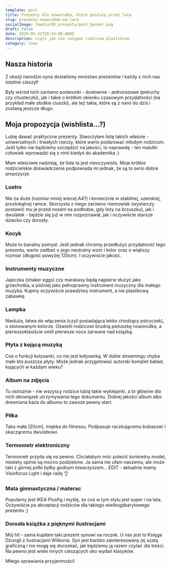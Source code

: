 ```yaml
---
template: post
title: Prezenty dla noworodka, które posłużą przez lata
slug: prezenty-noworodek-na-lata
socialImage: /media/05_prezenty/post_banner.png
draft: false
date: 2020-05-31T20:54:00.000Z
description: czyli jak nie zasypać rodziców plastikiem.
category: inne
---
```


## Nasza historia

Z okazji narodzin syna dostaliśmy mnóstwo prezentów i każdy z nich nas *totalnie* cieszył! 

Były wśród nich zarówno podarunki - dosłownie - jednorazowe (pieluchy czy chusteczki), jak i takie o krótkim okienku czasowym przydatności (na przykład małe słodkie ciuszki), ale też takie,  które są z nami do dziś i zostaną jeszcze długo.

## Moja propozycja (wishlista...?)

Lubię dawać praktyczne prezenty. Stworzyłam listę takich właśnie - uniwersalnych i trwałych rzeczy, które warto podarować młodym rodzicom. Jeśli tylko nie będziemy szczędzić na jakości, to naprawdę - ten malutki człowiek wprowadzi się z nimi kiedyś do akademika :)

Mam właściwie nadzieję, że lista ta jest nieoczywista. Moje krótkie rodzicielskie doświadczenie podpowiada mi jednak, że są to serio dobre propozycje.

### Lustro
Nie za duże (rozmiar mniej wiecej A4?) i koniecznie w stabilnej, szerokiej, prostokątnej ramce. Skorzysta z niego zarówno niemowlak (wystarczy postawić mu je przed nosem na podłodze, gdy leży na brzuszku), jak i dwulatek - będzie się już w nim rozpoznawał, jak i oczywiście starsze dziecko czy dorosły. 

### Kocyk
Może to banalny pomysł. Jeśli jednak chcemy przedłużyć przydatność tego prezentu, warto zadbać o jego neutralny wzór i kolor oraz o większy rozmiar (długość powyżej 120cm). I oczywiście jakość.

### Instrumenty muzyczne
Jajeczka (shaker eggs) czy marakasy będą najpierw służyć jako grzechotka, a później jako pełnoprawny instrument muzyczny dla małego muzyka. Kupmy oczywiście prawdziwy instrument, a nie plastikową zabawkę.

### Lampka
Nieduża, łatwa do włączenia (czyli posiadająca lekko chodzący pstryczek), o stonowanym kolorze. Oświetli rodzicowi brudną pieluszkę noworodka, a pierwszoklasiście umili pierwsze noce zarwane nad książką. 

### Płyta z kojącą muzyką
Coś o funkcji kolysanki, co nie jest kołysanką. W dobie streamingu chyba mało kto puszcza płyty. Może jednak przygotować autorski komplet ballad, kojących w każdym wieku?

### Album na zdjęcia
Tu ostrożnie - nie wszyscy rodzice lubią takie wyklejanki, a to głównie dla nich obowiązek utrzymywania tego dokumentu. Dobrej jakości album albo drewniana baza do albumu to zawsze pewny start.

### Piłka
Taka mała (20cm), miękka do fitnessu. Podpasuje raczkującemu bobasowi i skaczącemu dwulatkowi.

### Termometr elektroniczny
Termometr przyda się na pewno.  Chciałabym móc polecić konkretny model, niestety opinie są mocno podzielone. Ja sama nie ufam naszemu, ale może taki z górnej półki byłby godnym towarzyszem... EDIT - aktualnie mamy Visiofocus Light i daje radę 👌

### Mata gimnastyczna / materac
Popularny jest IKEA Plusfig i myślę, że coś w tym stylu jest super i na lata. Oczywiście po akceptacji rodziców dla takiego wielkogabarytowego prezentu ;)

### Dorosła książka z pięknymi ilustracjami
Mój hit - sama kupiłam taki prezent synowi na roczek. U nas jest to Księga Dżungli z ilustracjami Wilkonia. Syn jest bardzo zainteresowany jej szatą graficzną  i nie mogę się doczekać, jak będziemy ją razem czytać dla treści. Na pewno jest wiele innych cieszących oko wydań klasyków.

Miłego sprawiania przyjemności!